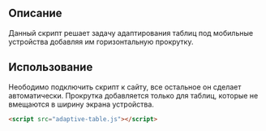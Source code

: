 ## Описание
Данный скрипт решает задачу адаптирования таблиц под мобильные устройства добавляя им горизонтальную прокрутку.

## Использование
Неободимо подключить скрипт к сайту, все остальное он сделает автоматически. 
Прокрутка добавляется только для таблиц, которые не вмещаются в ширину экрана устройства. 

```html
<script src="adaptive-table.js"></script>
```
